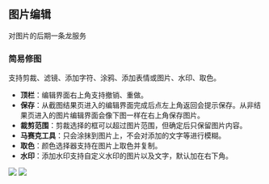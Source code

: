 ## 图片编辑
对图片的后期一条龙服务

### 简易修图

支持剪裁、滤镜、添加字符、涂鸦、添加表情或图片、水印、取色。

* **顶栏**：编辑界面右上角支持撤销、重做。
* **保存**：从截图结果页进入的编辑界面完成后点左上角返回会提示保存。从非结果页进入的图片编辑界面会像下图一样在右上角保存图片。
* **裁剪范围**：剪裁选择的框可以超过图片范围，但确定后只保留图片内容。
* **马赛克工具**：只会涂抹到图片上，不会对添加的文字等进行模糊。
* **取色**：颜色选择器支持在图片上取色并复制。
* **水印**：添加水印支持自定义水印的图片以及文字，默认加在右下角。

![](http://ww1.sinaimg.cn/large/6b1dd0a7ly1fzrctjf2rkj20u01hckjl.jpg)
![](http://ww1.sinaimg.cn/large/6b1dd0a7ly1fzrcud17n8j20u01hce81.jpg)


